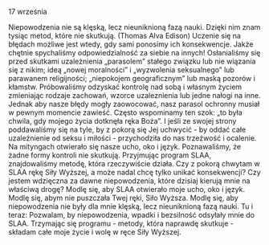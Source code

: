 17 września

Niepowodzenia nie są klęską, lecz nieuniknioną fazą nauki. Dzięki nim znam tysiąc metod, które nie skutkują.
(Thomas Alva Edison)
 Uczenie się na błędach możliwe jest wtedy, gdy sami ponosimy ich konsekwencje. Jakże chętnie spychaliśmy odpowiedzialność za siebie na innych! Osłanialiśmy się przed skutkami uzależnienia „parasolem” stałego związku lub nie wiązania się z nikim; ideą „nowej moralności” i „wyzwolenia seksualnego” lub parawanem religijności; „niepokojem geograficznym” lub maską pozorów i kłamstw. Próbowaliśmy odzyskać kontrolę nad sobą i własnym życiem zmieniając rodzaje zachowań, wzorce uzaleznienia lub jedne nałogi na inne. Jednak aby nasze błędy mogły zaowocować, nasz parasol ochronny musiał w pewnym momencie zawieść. Często wspominamy ten szok: „to była chwila, gdy mojego życia dotknęła ręka Boża”. I jeśli ze swojej strony poddawaliśmy się na tyle, by z pokorą się Jej uchwycić - by oddać całe uzależnienie od seksu i miłości - przychodziła do nas trzeźwość i ocalenie. Na mityngach otwierało się nasze ucho, oko i język. Poznawaliśmy, że żadne formy kontroli nie skutkują. Przyjmując program SLAA, znajdowaliśmy metodę, która rzeczywiście działa.
 Czy z pokorą chwytam w SLAA rękę Siły Wyższej, a może nadal chcę tylko unikać konsekwencji? Czy jestem wdzięczna za dawne niepowodzenia, które dzisiaj kierują mnie na właściwą drogę?
 Modlę się, aby SLAA otwierało moje ucho, oko i język. Modlę się, abym nie puszczała Twej ręki, Siło Wyższa. Modlę się, aby niepowodzenia nie były dla mnie klęską, lecz nieuniknioną fazą nauki.
 Tu i teraz: Pozwalam, by niepowodzenia, wpadki i bezsilność odsyłały mnie do SLAA. Trzymając się programu - metody, która naprawdę skutkuje - składam całe moje życie i wolę w ręce Siły Wyższej.
